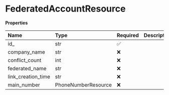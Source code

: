 # FederatedAccountResource

**Properties**

| Name               | Type                | Required | Description |
| :----------------- | :------------------ | :------- | :---------- |
| id\_               | str                 | ✅       |             |
| company_name       | str                 | ❌       |             |
| conflict_count     | int                 | ❌       |             |
| federated_name     | str                 | ❌       |             |
| link_creation_time | str                 | ❌       |             |
| main_number        | PhoneNumberResource | ❌       |             |

<!-- This file was generated by liblab | https://liblab.com/ -->
